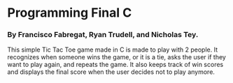 # Programming Final C
### By Francisco Fabregat, Ryan Trudell, and Nicholas Tey.

This simple Tic Tac Toe game made in C is made to play with 2 people. It recognizes when someone wins the game, or it is a tie, asks the user if they want to play again, and repeats the game. It also keeps track of win scores and displays the final score when the user decides not to play anymore.
